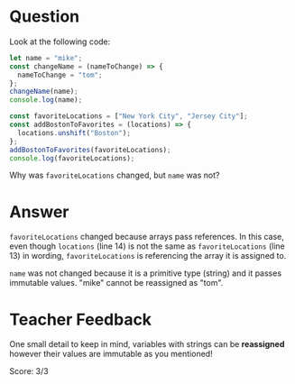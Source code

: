 # Question

Look at the following code:

```js
let name = "mike";
const changeName = (nameToChange) => {
  nameToChange = "tom";
};
changeName(name);
console.log(name);

const favoriteLocations = ["New York City", "Jersey City"];
const addBostonToFavorites = (locations) => {
  locations.unshift("Boston");
};
addBostonToFavorites(favoriteLocations);
console.log(favoriteLocations);
```

Why was `favoriteLocations` changed, but `name` was not?

# Answer
`favoriteLocations` changed because arrays pass references. In this case, even though `locations` (line 14) is not the same as `favoriteLocations` (line 13) in wording, `favoriteLocations` is referencing the array it is assigned to.  

`name` was not changed because it is a primitive type (string) and it passes immutable values. "mike" cannot be reassigned as "tom". 
# Teacher Feedback

One small detail to keep in mind, variables with strings can be **reassigned** however their values are immutable as you mentioned! 

Score: 3/3